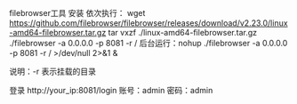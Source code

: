filebrowser工具
安装
依次执行：
wget https://github.com/filebrowser/filebrowser/releases/download/v2.23.0/linux-amd64-filebrowser.tar.gz
tar vxzf ./linux-amd64-filebrowser.tar.gz
./filebrowser -a 0.0.0.0 -p 8081 -r /
后台运行：nohup ./filebrowser -a 0.0.0.0 -p 8081 -r / >/dev/null 2>&1 &

说明：-r 表示挂载的目录

登录
http://your_ip:8081/login
账号：admin  密码：admin